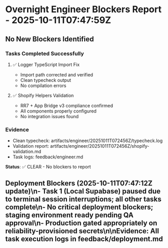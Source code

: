 # Overnight Engineer Blockers Report - 2025-10-11T07:47:59Z

## No New Blockers Identified

### Tasks Completed Successfully
1. ✅ Logger TypeScript Import Fix
   - Import path corrected and verified
   - Clean typecheck output
   - No compilation errors

2. ✅ Shopify Helpers Validation
   - RR7 + App Bridge v3 compliance confirmed
   - All components properly configured
   - No integration issues found

### Evidence
- Clean typecheck: artifacts/engineer/20251011T072456Z/typecheck.log
- Validation report: artifacts/engineer/20251011T072456Z/shopify-validation.md
- Task logs: feedback/engineer.md

**Status**: ✅ CLEAR - No blockers to report

## Deployment Blockers (2025-10-11T07:47:12Z update)\n- Task 1 (Local Supabase) paused due to terminal session interruptions; all other tasks complete\n- No critical deployment blockers; staging environment ready pending QA approval\n- Production gated appropriately on reliability-provisioned secrets\n\nEvidence: All task execution logs in feedback/deployment.md
